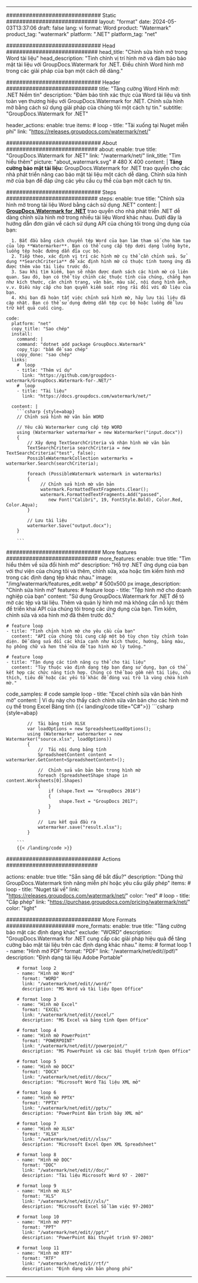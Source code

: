 
---
############################# Static ############################
layout: "format"
date:  2024-05-03T13:37:06
draft: false
lang: vi
format: Word
product: "Watermark"
product_tag: "watermark"
platform: ".NET"
platform_tag: "net"

############################# Head ############################
head_title: "Chỉnh sửa hình mờ trong Word tài liệu"
head_description: "Tinh chỉnh vị trí hình mờ và đảm bảo bảo mật tài liệu với GroupDocs.Watermark for .NET. Điều chỉnh Word hình mờ trong các giải pháp của bạn một cách dễ dàng."

############################# Header ############################
title: "Tăng cường Word Hình mờ: .NET Niềm tin" 
description: "Đảm bảo tính xác thực của Word tài liệu và tính toàn vẹn thương hiệu với GroupDocs.Watermark for .NET. Chỉnh sửa hình mờ bằng cách sử dụng giải pháp của chúng tôi một cách tự tin."
subtitle: "GroupDocs.Watermark for .NET" 

header_actions:
  enable: true
  items:
    #  loop
    - title: "Tải xuống tại Nuget miễn phí"
      link: "https://releases.groupdocs.com/watermark/net/"
      
############################# About ############################
about:
    enable: true
    title: "GroupDocs.Watermark for .NET"
    link: "/watermark/net/"
    link_title: "Tìm hiểu thêm"
    picture: "about_watermark.svg" # 480 X 400
    content: |
       **Tăng cường bảo mật tài liệu:** GroupDocs.Watermark for .NET trao quyền cho các nhà phát triển nâng cao bảo mật tài liệu một cách dễ dàng. Chỉnh sửa hình mờ của bạn để đáp ứng các yêu cầu cụ thể của bạn một cách tự tin.

############################# Steps ############################
steps:
    enable: true
    title: "Chỉnh sửa hình mờ trong tài liệu Word bằng cách sử dụng .NET"
    content: |
      **[GroupDocs.Watermark for .NET](https://products.groupdocs.com/watermark/net/)** trao quyền cho nhà phát triển .NET dễ dàng chỉnh sửa hình mờ trong nhiều tài liệu Word khác nhau. Dưới đây là hướng dẫn đơn giản về cách sử dụng API của chúng tôi trong ứng dụng của bạn:
      
      1. Bắt đầu bằng cách chuyển tệp Word của bạn làm tham số cho hàm tạo của lớp **Watermarker**. Bạn có thể cung cấp tệp dưới dạng luồng byte, luồng tệp hoặc đường dẫn đĩa cục bộ.
      2. Tiếp theo, xác định vị trí các hình mờ cụ thể cần chỉnh sửa. Sử dụng **SearchCriteria** để xác định hình mờ có thuộc tính tương ứng đã được thêm vào tài liệu trước đó.
      3. Sau khi tìm kiếm, bạn sẽ nhận được danh sách các hình mờ có liên quan. Sau đó, bạn có thể tùy chỉnh các thuộc tính của chúng, chẳng hạn như kích thước, căn chỉnh trang, văn bản, màu sắc, nội dung hình ảnh, v.v. Điều này cấp cho bạn quyền kiểm soát rộng rãi đối với dữ liệu của bạn.
      4. Khi bạn đã hoàn tất việc chỉnh sửa hình mờ, hãy lưu tài liệu đã cập nhật. Bạn có thể sử dụng đường dẫn tệp cục bộ hoặc luồng để lưu trữ kết quả cuối cùng.
   
    code:
      platform: "net"
      copy_title: "Sao chép"
      install:
        command: |
        command: "dotnet add package GroupDocs.Watermark"
        copy_tip: "bấm để sao chép"
        copy_done: "sao chép"
      links:
        #  loop
        - title: "Thêm ví dụ"
          link: "https://github.com/groupdocs-watermark/GroupDocs.Watermark-for-.NET/"
        #  loop
        - title: "Tài liệu"
          link: "https://docs.groupdocs.com/watermark/net/"
          
      content: |
        ```csharp {style=abap}
        // Chỉnh sửa hình mờ văn bản WORD

        // Yêu cầu Watermarker cung cấp tệp WORD
        using (Watermarker watermarker = new Watermarker("input.docx"))
        {
            // Xây dựng TextSearchCriteria và nhận hình mờ văn bản
            TextSearchCriteria searchCriteria = new TextSearchCriteria("test", false);
            PossibleWatermarkCollection watermarks = watermarker.Search(searchCriteria);

            foreach (PossibleWatermark watermark in watermarks)
            {
                 // Chỉnh sửa hình mờ văn bản
                 watermark.FormattedTextFragments.Clear();
                 watermark.FormattedTextFragments.Add("passed", 
                    new Font("Calibri", 19, FontStyle.Bold), Color.Red, Color.Aqua);
            }

            // Lưu tài liệu
            watermarker.Save("output.docx");
        }
        
        ```            

############################# More features ############################
more_features:
  enable: true
  title: "Tìm hiểu thêm về sửa đổi hình mờ"
  description: "Hỗ trợ .NET ứng dụng của bạn với thư viện của chúng tôi và thêm, chỉnh sửa, xóa hoặc tìm kiếm hình mờ trong các định dạng tệp khác nhau."
  image: "/img/watermark/features_edit.webp" # 500x500 px
  image_description: "Chỉnh sửa hình mờ"
  features:
    # feature loop
    - title: "Tệp hình mờ cho doanh nghiệp của bạn"
      content: "Sử dụng GroupDocs.Watermark for .NET để tô mờ các tệp và tài liệu. Thêm và quản lý hình mờ mà không cần nỗ lực thêm để triển khai API của chúng tôi trong các ứng dụng của bạn. Tìm kiếm, chỉnh sửa và xóa hình mờ đã thêm trước đó."

    # feature loop
    - title: "Tinh chỉnh hình mờ cho yêu cầu của bạn"
      content: "API của chúng tôi cung cấp một bộ tùy chọn tùy chỉnh toàn diện. Dễ dàng sửa đổi các khía cạnh như kích thước, hướng, bảng màu, họ phông chữ và hơn thế nữa để tạo hình mờ lý tưởng."

    # feature loop
    - title: "Tận dụng các tính năng cụ thể cho tài liệu"
      content: "Tùy thuộc vào định dạng tệp bạn đang sử dụng, bạn có thể kết hợp các chức năng tích hợp. Chúng có thể bao gồm nền tài liệu, chú thích, tiêu đề hoặc các yếu tố khác để đóng vai trò là vùng chứa hình mờ."
      
  code_samples:
    # code sample loop
    - title: "Excel chỉnh sửa văn bản hình mờ"
      content: |
        Ví dụ này cho thấy cách chỉnh sửa văn bản cho các hình mờ cụ thể trong Excel Bảng tính
        {{< landing/code title="C#">}}
        ```csharp {style=abap}
        
            //  Tải bảng tính XLSX
            var loadOptions = new SpreadsheetLoadOptions();
            using (Watermarker watermarker = new Watermarker("source.xlsx", loadOptions))
            {
                //  Tải nội dung bảng tính
                SpreadsheetContent content = watermarker.GetContent<SpreadsheetContent>();

                //  Chỉnh sửa văn bản bên trong hình mờ
                foreach (SpreadsheetShape shape in content.Worksheets[0].Shapes)
                {
                    if (shape.Text == "GroupDocs 2016")
                    {
                        shape.Text = "GroupDocs 2017";
                    }
                }

                //  Lưu kết quả đầu ra
                watermarker.save("result.xlsx");
            }

        ```
        {{< /landing/code >}}


############################# Actions ############################

actions:
  enable: true
  title: "Sẵn sàng để bắt đầu?"
  description: "Dùng thử GroupDocs.Watermark tính năng miễn phí hoặc yêu cầu giấy phép"
  items:
    #  loop
    - title: "Nuget tải về"
      link: "https://releases.groupdocs.com/watermark/net/"
      color: "red"
        #  loop
    - title: "Cấp phép"
      link: "https://purchase.groupdocs.com/pricing/watermark/net/"
      color: "light"


############################# More Formats #####################
more_formats:
    enable: true
    title: "Tăng cường bảo mật các định dạng khác"
    exclude: "WORD"
    description: "GroupDocs.Watermark for .NET cung cấp các giải pháp hiệu quả để tăng cường bảo mật tài liệu trên các định dạng khác nhau."
    items: 
        # format loop 1
        - name: "Hình mờ PDF"
          format: "PDF"
          link: "/watermark/net/edit//pdf/"
          description: "Định dạng tài liệu Adobe Portable"

        # format loop 2
        - name: "Hình mờ Word"
          format: "WORD"
          link: "/watermark/net/edit//word/"
          description: "MS Word và tài liệu Open Office"
          
        # format loop 3
        - name: "Hình mờ Excel"
          format: "EXCEL"
          link: "/watermark/net/edit//excel/"
          description: "MS Excel và bảng tính Open Office"

        # format loop 4
        - name: "Hình mờ PowerPoint"
          format: "POWERPOINT"
          link: "/watermark/net/edit//powerpoint/"
          description: "MS PowerPoint và các bài thuyết trình Open Office"

        # format loop 5
        - name: "Hình mờ DOCX"
          format: "DOCX"
          link: "/watermark/net/edit//docx/"
          description: "Microsoft Word Tài liệu XML mở"
          
        # format loop 6
        - name: "Hình mờ PPTX"
          format: "PPTX"
          link: "/watermark/net/edit//pptx/"
          description: "PowerPoint Bản trình bày XML mở"
          
        # format loop 7
        - name: "Hình mờ XLSX"
          format: "XLSX"
          link: "/watermark/net/edit//xlsx/"
          description: "Microsoft Excel Open XML Spreadsheet"

        # format loop 8
        - name: "Hình mờ DOC"
          format: "DOC"
          link: "/watermark/net/edit//doc/"
          description: "Tài liệu Microsoft Word 97 - 2007"

        # format loop 9
        - name: "Hình mờ XLS"
          format: "XLS"
          link: "/watermark/net/edit//xls/"
          description: "Microsoft Excel Sổ làm việc 97-2003"

        # format loop 10
        - name: "Hình mờ PPT"
          format: "PPT"
          link: "/watermark/net/edit//ppt/"
          description: "PowerPoint Bài thuyết trình 97-2003"

        # format loop 11
        - name: "Hình mờ RTF"
          format: "RTF"
          link: "/watermark/net/edit//rtf/"
          description: "Định dạng văn bản phong phú"

---